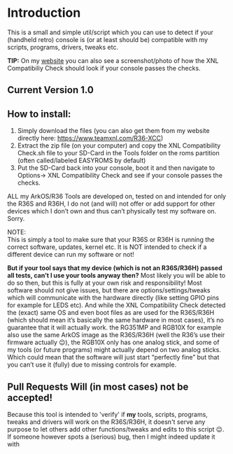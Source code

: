 # Introduction
This is a small and simple util/script which you can use to detect if your (handheld retro) console is (or at least should be) compatible with my scripts, programs, drivers, tweaks etc.  
  
<strong>TIP:</strong> On my [website](https://www.teamxnl.com/R36-XCC) you can also see a screenshot/photo of how the XNL Compatibiliy Check should look if your console passes the checks.

## Current Version 1.0
  
## How to install:
1. Simply download the files (you can also get them from my website directly here: https://www.teamxnl.com/R36-XCC)  
2. Extract the zip file (on your computer) and copy the XNL Compatibility Check.sh file to your SD-Card in the Tools folder on the roms partition (often called/labeled EASYROMS by default)  
3. Put the SD-Card back into your console, boot it and then navigate to Options-> XNL Compatibility Check and see if your console passes the checks.  
  
ALL my ArkOS/R36 Tools are developed on, tested on and intended for only the R36S and R36H, I do not (and will) not offer or add support for other devices which I don’t own and thus can’t physically test my software on. Sorry.  

NOTE:  
This is simply a tool to make sure that your R36S or R36H is running the correct software, updates, kernel etc. It is NOT intended to check if a different device can run my software or not!  

<strong>But if your tool says that my device (which is not an R36S/R36H) passed all tests, can’t I use your tools anyway then?</strong>
Most likely you will be able to do so then, but this is fully at your own risk and responsibility! Most software should not give issues, but there are options/settings/tweaks which will communicate with the hardware directly (like setting GPIO pins for example for LEDS etc). And while the XNL Compatibility Check detected the (exact) same OS and even boot files as are used for the R36S/R36H (which should mean it’s basically the same hardware in most cases), it’s no guarantee that it will actually work. the RG351MP and RGB10X for example also use the same ArkOS image as the R36S/R36H (well the R36’s use their firmware actually 😉), the RGB10X only has one analog stick, and some of my tools (or future programs) might actually depend on two analog sticks. Which could mean that the software will just start “perfectly fine” but that you can’t use it (fully) due to missing controls for example.

## Pull Requests Will (in most cases) not be accepted!
Because this tool is intended to 'verify' if <strong>my</strong> tools, scripts, programs, tweaks and drivers will work on the R36S/R36H, it doesn't serve any purpose to let others add other functions/tweaks and edits to this script 😉. If someone however spots a (serious) bug, then I might indeed update it with 
